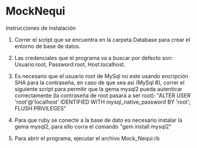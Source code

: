 # MockNequi

Instrucciones de instalación

1. Correr el script que se encuentra en la carpeta Database para crear el entorno de base de datos.

2. Las credenciales que el programa va a buscar por defecto son: 
    Usuario:root, Password:root, Host:localhost.

3. Es necesario que el usuario root de MySql no este usando encripción SHA para la contraseña, en caso de que sea asi (MySql 8), correr el siguiente script para permitir que la gema mysql2 pueda autenticar correctamente (la contraseña de root pasará a ser root): "ALTER USER 'root'@'localhost' IDENTIFIED WITH mysql_native_password BY 'root'; FLUSH PRIVILEGES"

4. Para que ruby se conecte a la base de dato es necesario instalar la gema mysql2, para ello  corra el comando "gem install mysql2"

5. Para abrir el programa, ejecutar el archivo Mock_Nequi.rb
